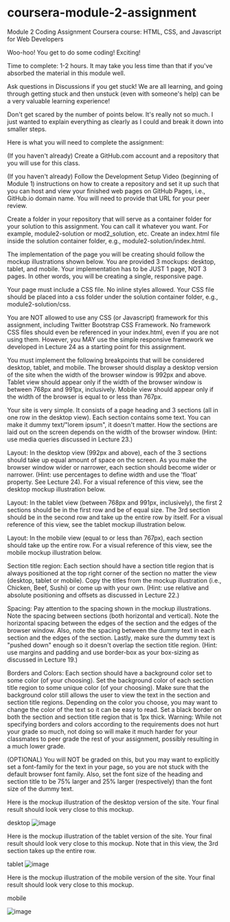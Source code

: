 # coursera-module-2-assignment
Module 2 Coding Assignment
Coursera course: HTML, CSS, and Javascript for Web Developers

Woo-hoo! You get to do some coding! Exciting!

Time to complete: 1-2 hours. It may take you less time than that if you've absorbed the material in this module well.

Ask questions in Discussions if you get stuck! We are all learning, and going through getting stuck and then unstuck (even with someone's help) can be a very valuable learning experience!

Don't get scared by the number of points below. It's really not so much. I just wanted to explain everything as clearly as I could and break it down into smaller steps.

Here is what you will need to complete the assignment:

(If you haven't already) Create a GitHub.com account and a repository that you will use for this class.

(If you haven't already) Follow the Development Setup Video (beginning of Module 1) instructions on how to create a repository and set it up such that you can host and view your finished web pages on GitHub Pages, i.e., GitHub.io domain name. You will need to provide that URL for your peer review.

Create a folder in your repository that will serve as a container folder for your solution to this assignment. You can call it whatever you want. For example, module2-solution or mod2_solution, etc. Create an index.html file inside the solution container folder, e.g., module2-solution/index.html.

The implementation of the page you will be creating should follow the mockup illustrations shown below. You are provided 3 mockups: desktop, tablet, and mobile. Your implementation has to be JUST 1 page, NOT 3 pages. In other words, you will be creating a single, responsive page.

Your page must include a CSS file. No inline styles allowed. Your CSS file should be placed into a css folder under the solution container folder, e.g., module2-solution/css.

You are NOT allowed to use any CSS (or Javascript) framework for this assignment, including Twitter Bootstrap CSS Framework. No framework CSS files should even be referenced in your index.html, even if you are not using them. However, you MAY use the simple responsive framework we developed in Lecture 24 as a starting point for this assignment.

You must implement the following breakpoints that will be considered desktop, tablet, and mobile. The browser should display a desktop version of the site when the width of the browser window is 992px and above. Tablet view should appear only if the width of the browser window is between 768px and 991px, inclusively. Mobile view should appear only if the width of the browser is equal to or less than 767px.

Your site is very simple. It consists of a page heading and 3 sections (all in one row in the desktop view). Each section contains some text. You can make it dummy text/"lorem ipsum", it doesn't matter. How the sections are laid out on the screen depends on the width of the browser window. (Hint: use media queries discussed in Lecture 23.)

Layout: In the desktop view (992px and above), each of the 3 sections should take up equal amount of space on the screen. As you make the browser window wider or narrower, each section should become wider or narrower. (Hint: use percentages to define width and use the 'float' property. See Lecture 24). For a visual reference of this view, see the desktop mockup illustration below.

Layout: In the tablet view (between 768px and 991px, inclusively), the first 2 sections should be in the first row and be of equal size. The 3rd section should be in the second row and take up the entire row by itself. For a visual reference of this view, see the tablet mockup illustration below.

Layout: In the mobile view (equal to or less than 767px), each section should take up the entire row. For a visual reference of this view, see the mobile mockup illustration below.

Section title region: Each section should have a section title region that is always positioned at the top right corner of the section no matter the view (desktop, tablet or mobile). Copy the titles from the mockup illustration (i.e., Chicken, Beef, Sushi) or come up with your own. (Hint: use relative and absolute positioning and offsets as discussed in Lecture 22.)

Spacing: Pay attention to the spacing shown in the mockup illustrations. Note the spacing between sections (both horizontal and vertical). Note the horizontal spacing between the edges of the section and the edges of the browser window. Also, note the spacing between the dummy text in each section and the edges of the section. Lastly, make sure the dummy text is "pushed down" enough so it doesn't overlap the section title region. (Hint: use margins and padding and use border-box as your box-sizing as discussed in Lecture 19.)

Borders and Colors: Each section should have a background color set to some color (of your choosing). Set the background color of each section title region to some unique color (of your choosing). Make sure that the background color still allows the user to view the text in the section and section title regions. Depending on the color you choose, you may want to change the color of the text so it can be easy to read. Set a black border on both the section and section title region that is 1px thick. Warning: While not specifying borders and colors according to the requirements does not hurt your grade so much, not doing so will make it much harder for your classmates to peer grade the rest of your assignment, possibly resulting in a much lower grade.

(OPTIONAL) You will NOT be graded on this, but you may want to explicitly set a font-family for the text in your page, so you are not stuck with the default browser font family. Also, set the font size of the heading and section title to be 75% larger and 25% larger (respectively) than the font size of the dummy text.

Here is the mockup illustration of the desktop version of the site. Your final result should look very close to this mockup.

desktop
![image](https://user-images.githubusercontent.com/81466381/121815212-e4bfd200-cc92-11eb-9a0e-62eae87e6157.png)

Here is the mockup illustration of the tablet version of the site. Your final result should look very close to this mockup. Note that in this view, the 3rd section takes up the entire row.

tablet
![image](https://user-images.githubusercontent.com/81466381/121815248-091bae80-cc93-11eb-9815-333ec35692a0.png)


Here is the mockup illustration of the mobile version of the site. Your final result should look very close to this mockup.

mobile

![image](https://user-images.githubusercontent.com/81466381/121815259-1b95e800-cc93-11eb-8bd6-19af4f32a82a.png)

